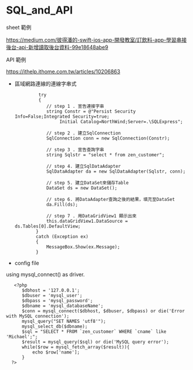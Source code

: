 # SQL_and_API

sheet 範例

https://medium.com/彼得潘的-swift-ios-app-開發教室/訂飲料-app-學習串接後台-api-新增讀取後台資料-99e18648abe9

API 範例

https://ithelp.ithome.com.tw/articles/10206863

* 區域網路連線的連線字串式

               try
               {
                  // step 1 . 宣告連接字串
                  string Constr = @"Persist Security Info=False;Integrated Security=true;
                       Initial Catalog=NorthWind;Server=.\SQLExpress";

                  // step 2 . 建立SqlConnection
                  SqlConnection conn = new SqlConnection(Constr);

                  // step 3 . 宣告查詢字串
                  string Sqlstr = "select * from zen_customer";

                  // step 4. 建立SqlDataAdapter
                  SqlDataAdapter da = new SqlDataAdapter(Sqlstr, conn);

                  // step 5. 建立DataSet來儲存Table
                  DataSet ds = new DataSet();

                  // step 6. 將DataAdapter查詢之後的結果，填充至DataSet
                  da.Fill(ds);                

                  // step 7 . 用DataGridView1 顯示出來
                  this.dataGridView1.DataSource = ds.Tables[0].DefaultView;               
              }
              catch (Exception ex)
              {
                  MessageBox.Show(ex.Message);
              }
              
 * config file
 
 using mysql_connect() as driver.
 
       <?php
          $dbhost = '127.0.0.1';
          $dbuser = 'mysql_user';
          $dbpass = 'mysql_password';
          $dbname = 'mysql_databaseName';
          $conn = mysql_connect($dbhost, $dbuser, $dbpass) or die('Error with MySQL connection');
          mysql_query("SET NAMES 'utf8'");
          mysql_select_db($dbname);
          $sql = "SELECT * FROM `zen_customer` WHERE `cname` like 'Michael';";
          $result = mysql_query($sql) or die('MySQL query error');
          while($row = mysql_fetch_array($result)){
              echo $row['name'];
          }
      ?>
